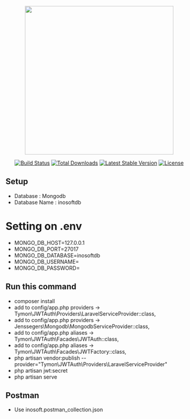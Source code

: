 <p align="center"><a href="https://laravel.com" target="_blank"><img src="https://raw.githubusercontent.com/laravel/art/master/logo-lockup/5%20SVG/2%20CMYK/1%20Full%20Color/laravel-logolockup-cmyk-red.svg" width="400"></a></p>

<p align="center">
<a href="https://travis-ci.org/laravel/framework"><img src="https://travis-ci.org/laravel/framework.svg" alt="Build Status"></a>
<a href="https://packagist.org/packages/laravel/framework"><img src="https://img.shields.io/packagist/dt/laravel/framework" alt="Total Downloads"></a>
<a href="https://packagist.org/packages/laravel/framework"><img src="https://img.shields.io/packagist/v/laravel/framework" alt="Latest Stable Version"></a>
<a href="https://packagist.org/packages/laravel/framework"><img src="https://img.shields.io/packagist/l/laravel/framework" alt="License"></a>
</p>

## Setup

- Database : Mongodb
- Database Name : inosoftdb

# Setting on .env
- MONGO_DB_HOST=127.0.0.1
- MONGO_DB_PORT=27017
- MONGO_DB_DATABASE=inosoftdb
- MONGO_DB_USERNAME=
- MONGO_DB_PASSWORD=

## Run this command
- composer install
- add to config/app.php providers -> Tymon\JWTAuth\Providers\LaravelServiceProvider::class,
- add to config/app.php providers -> Jenssegers\Mongodb\MongodbServiceProvider::class,
- add to config/app.php aliases -> Tymon\JWTAuth\Facades\JWTAuth::class,
- add to config/app.php aliases -> Tymon\JWTAuth\Facades\JWTFactory::class,
- php artisan vendor:publish --provider="Tymon\JWTAuth\Providers\LaravelServiceProvider"
- php artisan jwt:secret
- php artisan serve

## Postman
- Use inosoft.postman_collection.json
